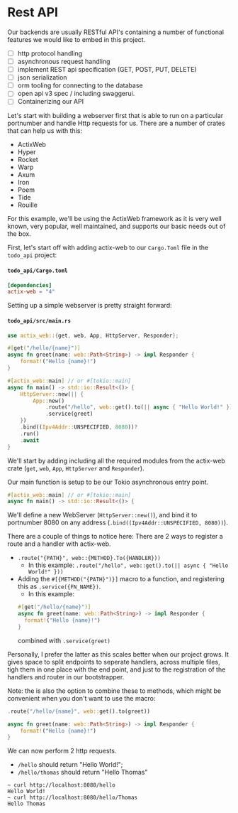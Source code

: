 # Rest API

Our backends are usually RESTful API's containing a number of functional features we would like to embed in this project.

* [ ] http protocol handling
* [ ] asynchronous request handling
* [ ] implement REST api specification (GET, POST, PUT, DELETE)
* [ ] json serialization
* [ ] orm tooling for connecting to the database
* [ ] open api v3 spec / including swaggerui.
* [ ] Containerizing our API

Let's start with building a webserver first that is able to run on a particular portnumber and handle Http requests for us.
There are a number of crates that can help us with this:

* ActixWeb
* Hyper
* Rocket
* Warp 
* Axum
* Iron
* Poem
* Tide
* Rouille

For this example, we'll be using the ActixWeb framework as it is very well known, very popular, well maintained, and supports our basic needs out of the box.

First, let's start off with adding actix-web to our `Cargo.Toml` file in the `todo_api` project:
#### **`todo_api/Cargo.toml`**
```toml
[dependencies]
actix-web = "4"
```

Setting up a simple webserver is pretty straight forward:

#### **`todo_api/src/main.rs`**
```rust
use actix_web::{get, web, App, HttpServer, Responder};

#[get("/hello/{name}")]
async fn greet(name: web::Path<String>) -> impl Responder {
    format!("Hello {name}!")
}

#[actix_web::main] // or #[tokio::main]
async fn main() -> std::io::Result<()> {
    HttpServer::new(|| {
        App::new()
            .route("/hello", web::get().to(|| async { "Hello World!" }))
            .service(greet)
    })
    .bind((Ipv4Addr::UNSPECIFIED, 8080))?
    .run()
    .await
}
```

We'll start by adding including all the required modules from the actix-web crate (`get`, `web`, `App`, `HttpServer` and `Responder`).

Our main function is setup to be our Tokio asynchronous entry point.
```rust
#[actix_web::main] // or #[tokio::main]
async fn main() -> std::io::Result<()> {
```

We'll define a new WebServer (`HttpServer::new()`), and bind it to portnumber 8080 on any address (`.bind((Ipv4Addr::UNSPECIFIED, 8080))`).

There are a couple of things to notice here:
There are 2 ways to register a route and a handler with actix-web.
* `.route("{PATH}", web::{METHOD}.To({HANDLER}))`
  * In this example: `.route("/hello", web::get().to(|| async { "Hello World!" }))`
* Adding the `#[{METHOD("{PATH}")}]` macro to a function, and registering this as `.service({FN_NAME})`.
  * In this example: 
  ```rust 
  #[get("/hello/{name}")]
  async fn greet(name: web::Path<String>) -> impl Responder {
    format!("Hello {name}!")
  }
  ```
  combined with `.service(greet)`

Personally, I prefer the latter as this scales better when our project grows. It gives space to split endpoints to seperate handlers, across multiple files, tigh them in one place with the end point, and just to the registration of the handlers and router in our bootstrapper.

Note: the is also the option to combine these to methods, which might be convenient when you don't want to use the macro:
```rust
.route("/hello/{name}", web::get().to(greet))

async fn greet(name: web::Path<String>) -> impl Responder {
    format!("Hello {name}!")
}
```

We can now perform 2 http requests.
* `/hello` should return "Hello World!";
* `/hello/thomas` should return "Hello Thomas"

```shell
~ curl http://localhost:8080/hello
Hello World!
~ curl http://localhost:8080/hello/Thomas
Hello Thomas
```

